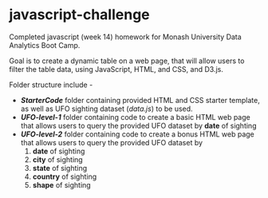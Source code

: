 # javascript-challenge

Completed javascript (week 14) homework for Monash University Data Analytics Boot Camp.

Goal is to create a dynamic table on a web page, that will allow users to filter the table data, using JavaScript, HTML, and CSS, and D3.js.

Folder structure include - 
* ***StarterCode*** folder containing provided HTML and CSS starter template, as well as UFO sighting dataset (*data.js*) to be used.
* ***UFO-level-1*** folder containing code to create a basic HTML web page that allows users to query the provided UFO dataset by **date** of sighting
* ***UFO-level-2*** folder containing code to create a bonus HTML web page that allows users to query the provided UFO dataset by 
    1. **date** of sighting
    2. **city** of sighting
    3. **state** of sighting
    4. **country** of sighting
    5. **shape** of sighting
